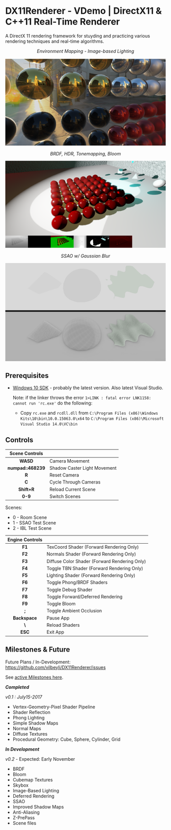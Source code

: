 # DX11Renderer - VDemo | DirectX11 & C++11 Real-Time Renderer

A DirectX 11 rendering framework for stuyding and practicing various rendering techniques and real-time algorithms. 



<center><i>Environment Mapping - Image-based Lighting</i></center>

![](Data/Screenshots/IBL_la.PNG)


<center><i>BRDF, HDR, Tonemapping, Bloom</i></center>

![](Data/Screenshots/hdr_brdf_bloom.PNG)


<center><i>SSAO w/ Gaussian Blur</i></center>

![](Data/Screenshots/SSAO_GaussianBlur.PNG)


## Prerequisites

 - [Windows 10 SDK](https://developer.microsoft.com/en-us/windows/downloads/windows-10-sdk) - probably the latest version. Also latest Visual Studio.
  
   Note: if the linker throws the error `1>LINK : fatal error LNK1158: cannot run 'rc.exe'` do the following:
   - Copy `rc.exe` and `rcdll.dll` 
   from `C:\Program Files (x86)\Windows Kits\10\bin\10.0.15063.0\x64` to `C:\Program Files (x86)\Microsoft Visual Studio 14.0\VC\bin`

## Controls

| Scene Controls |  |
| :---: | :--- |
| **WASD** |	Camera Movement |
| **numpad::468239** |	Shadow Caster Light Movement |
| **R** | Reset Camera |
| **C** | Cycle Through Cameras |
| **Shift+R** |	Reload Current Scene |
| **0-9** |	Switch Scenes |

Scenes:
 - 0 - Room Scene
 - 1 - SSAO Test Scene
 - 2 - IBL Test Scene


| Engine Controls |  |
| :---: | :--- |
| **F1** |	TexCoord Shader (Forward Rendering Only) |
| **F2** |	Normals Shader (Forward Rendering Only) |
| **F3** |	Diffuse Color Shader (Forward Rendering Only) |
| **F4** |	Toggle TBN Shader (Forward Rendering Only) |
| **F5** |	Lighting Shader (Forward Rendering Only) |
| **F6** |	Toggle Phong/BRDF Shaders |
| **F7** |	Toggle Debug Shader |
| **F8** |	Toggle Forward/Deferred Rendering |
| **F9** |	Toggle Bloom |
| **;** |	Toggle Ambient Occlusion |
| **Backspace** | Pause App |
| **\\** | Reload Shaders |
| **ESC** |	Exit App |
 


## Milestones & Future

Future Plans / In-Development: https://github.com/vilbeyli/DX11Renderer/issues

See [active Milestones here](https://github.com/vilbeyli/DX11Renderer/milestones).
 
 ***Completed***

*v0.1 : July15-2017*
 - Vertex-Geometry-Pixel Shader Pipeline
 - Shader Reflection
 - Phong Lighting
 - Simple Shadow Maps
 - Normal Maps
 - Diffuse Textures
 - Procedural Geometry: Cube, Sphere, Cylinder, Grid
 
 ***In Development***
 
 *v0.2* - Expected: Early November
 - BRDF
 - Bloom
 - Cubemap Textures
 - Skybox
 - Image-Based Lighting
 - Deferred Rendering
 - SSAO
 - Improved Shadow Maps
 - Anti-Aliasing
 - Z-PrePass
 - Scene files
